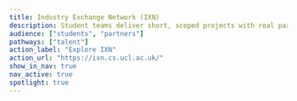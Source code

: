 ```yaml
---
title: Industry Exchange Network (IXN)
description: Student teams deliver short, scoped projects with real partners—great for prototyping, recruitment, and real-world learning.
audience: ["students", "partners"]
pathways: ["talent"]
action_label: "Explore IXN"
action_url: "https://ixn.cs.ucl.ac.uk/"
show_in_nav: true
nav_active: true
spotlight: true
---
```

